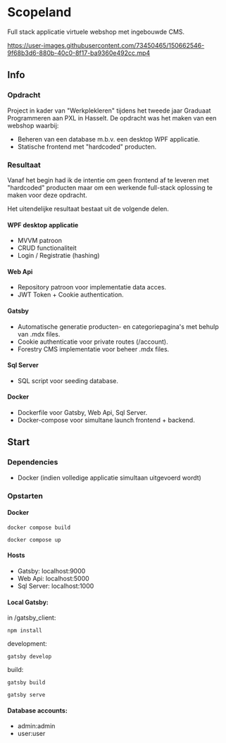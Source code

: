 
# Scopeland

Full stack applicatie virtuele webshop met ingebouwde CMS.


https://user-images.githubusercontent.com/73450465/150662546-9f68b3d6-880b-40c0-8f17-ba9360e492cc.mp4






## Info
### Opdracht
Project in kader van "Werkplekleren" tijdens het tweede jaar Graduaat Programmeren aan PXL in Hasselt. 
De opdracht was het maken van een webshop waarbij:
* Beheren van een database m.b.v. een desktop WPF applicatie.
* Statische frontend met "hardcoded" producten.

### Resultaat
Vanaf het begin had ik de intentie om geen frontend af te leveren met "hardcoded" producten maar om een werkende full-stack oplossing te maken voor deze opdracht.

Het uitendelijke resultaat bestaat uit de volgende delen.
#### WPF desktop applicatie
* MVVM patroon
* CRUD functionaliteit 
* Login / Registratie (hashing)
#### Web Api
*  Repository patroon voor implementatie data acces.
* JWT Token + Cookie authentication.
#### Gatsby
*  Automatische generatie producten- en categoriepagina's met behulp van .mdx files.
* Cookie authenticatie voor private routes (/account).
* Forestry CMS implementatie voor beheer .mdx files.
#### Sql Server
* SQL script voor seeding database.
#### Docker
*  Dockerfile voor Gatsby, Web Api, Sql Server.
* Docker-compose voor simultane launch frontend + backend.
## Start

### Dependencies

- Docker (indien volledige applicatie simultaan uitgevoerd wordt)

### Opstarten

#### Docker

```
docker compose build
```

```
docker compose up
```
#### Hosts
* Gatsby: localhost:9000
* Web Api: localhost:5000
* Sql Server: localhost:1000

#### Local Gatsby:
in /gatsby_client:
```
npm install
```
development:
```
gatsby develop
```

build:
```
gatsby build
```
```
gatsby serve
```
#### Database accounts:
* admin:admin
* user:user

